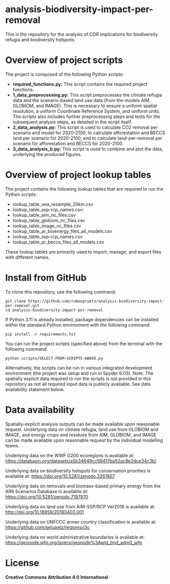 # analysis-biodiversity-impact-per-removal
This is the repository for the analysis of CDR implications for biodiversity refugia and biodiversity hotspots.

# Overview of project scripts
The project is composed of the following Python scripts:
- **required_functions.py:** This script contains the required project functions.
- **1_data_preprocessing.py:** This script preprocesses the climate refugia data and the scenario-based land use data (from the models AIM, GLOBIOM, and IMAGE). This is necessary to ensure a uniform spatial resolution, a uniform Coordinate Reference System, and uniform units. The scripts also includes further preprocessing steps and tests for the subsequent analysis steps, as detailed in the script itself.
- **2_data_analysis.py:** This script is used to calculate CO2 removal per scenario and model for 2020-2100, to calculate afforestation and BECCS land per scenario for 2020-2100, and to calculate land-per-removal per scenario for afforestation and BECCS for 2020-2100.
- **3_data_analysis_b.py:** This script is used to combine and plot the data, underlying the produced figures.

# Overview of project lookup tables
The project contains the following lookup tables that are required to run the Python scripts:
- lookup_table_uea_resample_20km.csv
- lookup_table_ssp-rcp_names.csv:
- lookup_table_aim_nc_files.csv
- lookup_table_globiom_nc_files.csv
- lookup_table_image_nc_files.csv
- lookup_table_ar_bioenergy_files_all_models.csv
- lookup_table_ssp-rcp_names.csv
- lookup_table_ar_beccs_files_all_models.csv

These lookup tables are primarily used to import, manage, and export files with different names.

# Install from GitHub
To clone this repository, use the following command:
```
git clone https://github.com/rubenpruetz/analysis-biodiversity-impact-per-removal.git
cd analysis-biodiversity-impact-per-removal
```
If Python 3.11 is already installed, package dependencies can be installed within the standard Python environment with the following command:
```
pip install -r requirements.txt
```
You can run the project scripts (specified above) from the terminal with the following command:
```
python scripts/SELECT-FROM-SCRIPTS-ABOVE.py
```
Alternatively, the scripts can be run in various integrated development environment (the project was setup and run in Spyder 6.03). Note: The spatially explicit data required to run the scripts is not provided in this repository as not all required input data is publicly available. See data availability statement below.

# Data availability
Spatially-explicit analysis outputs can be made available upon reasonable request.
Underlying data on climate refugia, land use from GLOBIOM and IMAGE, and energy
crops and residues from AIM, GLOBIOM, and IMAGE can be made available upon
reasonable request by the individual modelling teams.

Underlying data on the WWF G200 ecoregions is available at:
https://databasin.org/datasets/a5b34649cc69417ba52ac8e2dce34c3b/

Underlying data on biodiversity hotspots for conservation priorities is available at:
https://doi.org/10.5281/zenodo.3261807

Underlying data on removals and biomass-based primary energy from the AR6
Scenarios Database is available at: https://doi.org/10.5281/zenodo.7197970

Underlying data on land use from AIM-SSP/RCP Ver2018 is available at:
http://doi.org/10.18959/20180403.001

Underlying data on UNFCCC annex country classification is available at:
https://github.com/setupelz/regioniso3c

Underlying data on world administrative boundaries is available at:
https://geonode.wfp.org/layers/geonode%3Awld_bnd_adm0_wfp

# License
**Creative Commons Attribution 4.0 International**.
